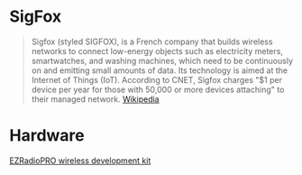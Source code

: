 # SigFox

> Sigfox (styled SIGFOX), is a French company that builds wireless networks to connect low-energy objects such as electricity meters, smartwatches, and washing machines, which need to be continuously on and emitting small amounts of data. Its technology is aimed at the Internet of Things (IoT). According to CNET, Sigfox charges "$1 per device per year for those with 50,000 or more devices attaching" to their managed network. [Wikipedia](https://en.wikipedia.org/wiki/Sigfox)

# Hardware

[EZRadioPRO wireless development kit
](http://uk.rs-online.com/web/p/radio-frequency-development-kits/7594925/?cm_mmc=UK-DS-WEB-_-designspark-_-7594925)